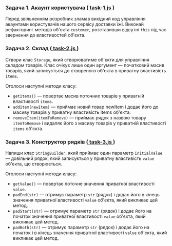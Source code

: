 ### Задача 1. Акаунт користувача ([ task-1.js ](./js/task-1.js))

Перед звільненням розробник зламав вихідний код управління акаунтами користувачів нашого сервісу доставки їжі. Виконай рефакторинг методів об'єкта `customer`, розставивши відсутні `this` під час звернення до властивостей об'єкта.

### Задача 2. Склад ([ task-2.js ](./js/task-2.js))

Створи клас `Storage`, який створюватиме об'єкти для управління складом товарів. Клас очікує лише один аргумент — початковий масив товарів, який записується до створеного об'єкта в приватну властивість `items`.

Оголоси наступні методи класу:

 - `getItems()` — повертає масив поточних товарів у приватній властивості `items`.
 - `addItem(newItem)` — приймає новий товар newItem і додає його до масиву товарів у приватну властивість items об'єкта.
 - `removeItem(itemToRemove)` — приймає рядок з назвою товару `itemToRemove` і видаляє його з масиву товарів у приватній властивості `items` об'єкта.

### Задача 3. Конструктор рядків ([ task-3.js ](./js/task-3.js))

Напиши клас `StringBuilder`, який приймає один параметр `initialValue` — довільний рядок, який записується у приватну властивість `value` об'єкта, що створюється.

Оголоси наступні методи класу:

 - `getValue()` — повертає поточне значення приватної властивості `value`.
 - `padEnd(str)` — отримує параметр `str` (рядок) і додає його в кінець значення приватної властивості `value` об'єкта, який викликає цей метод.
 - `padStart(str)` — отримує параметр `str` (рядок) і додає його на початок значення приватної властивості `value` об'єкта, який викликає цей метод.
 - `padBoth(str)` — отримує параметр `str` (рядок) і додає його на початок і в кінець значення приватної властивості `value` об'єкта, який викликає цей метод.